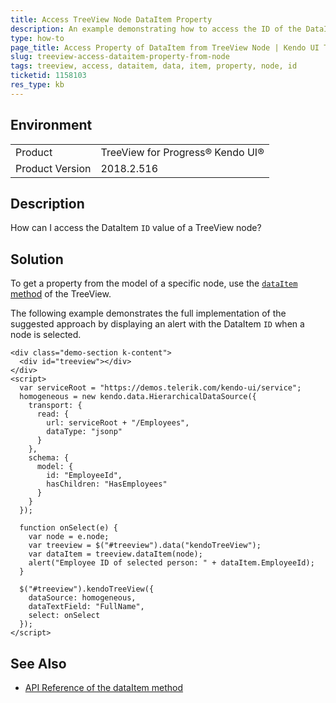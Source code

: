 ```yaml
---
title: Access TreeView Node DataItem Property
description: An example demonstrating how to access the ID of the DataItem that corresponds to a TreeView node
type: how-to
page_title: Access Property of DataItem from TreeView Node | Kendo UI TreeView for jQuery
slug: treeview-access-dataitem-property-from-node
tags: treeview, access, dataitem, data, item, property, node, id
ticketid: 1158103
res_type: kb
---
```


## Environment

<table>
 <tr>
  <td>Product</td>
  <td>TreeView for Progress® Kendo UI®</td>
 </tr>
 <tr>
  <td>Product Version</td>
  <td>2018.2.516</td>
 </tr>
</table>

## Description

How can I access the DataItem `ID` value of a TreeView node?

## Solution

To get a property from the model of a specific node, use the [`dataItem` method](https://docs.telerik.com/kendo-ui/api/javascript/ui/treeview/methods/dataitem#dataItem) of the TreeView.

The following example demonstrates the full implementation of the suggested approach by displaying an alert with the DataItem `ID` when a node is selected.

```dojo
<div class="demo-section k-content">
  <div id="treeview"></div>
</div>
<script>
  var serviceRoot = "https://demos.telerik.com/kendo-ui/service";
  homogeneous = new kendo.data.HierarchicalDataSource({
    transport: {
      read: {
        url: serviceRoot + "/Employees",
        dataType: "jsonp"
      }
    },
    schema: {
      model: {
        id: "EmployeeId",
        hasChildren: "HasEmployees"
      }
    }
  });

  function onSelect(e) {
    var node = e.node;
    var treeview = $("#treeview").data("kendoTreeView");
    var dataItem = treeview.dataItem(node);
    alert("Employee ID of selected person: " + dataItem.EmployeeId);
  }

  $("#treeview").kendoTreeView({
    dataSource: homogeneous,
    dataTextField: "FullName",
    select: onSelect
  });
</script>
```

## See Also

* [API Reference of the dataItem method](https://docs.telerik.com/kendo-ui/api/javascript/ui/treeview/methods/dataitem#dataItem)
